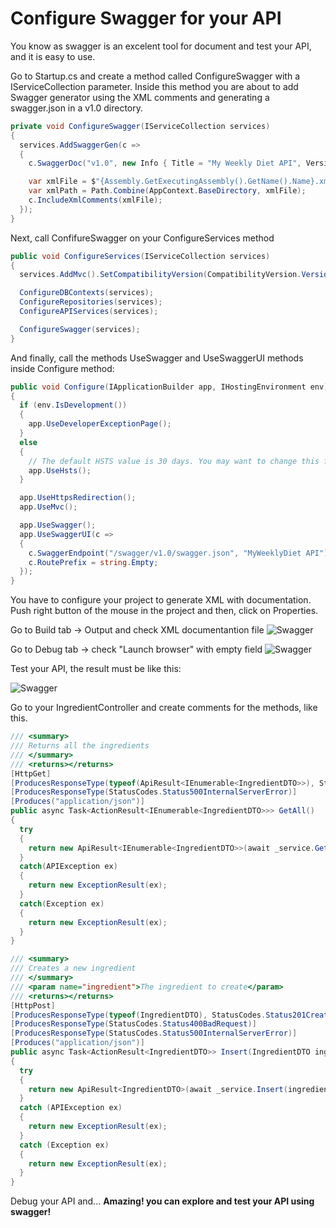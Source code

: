 # Configure Swagger for your API

You know as swagger is an excelent tool for document and test your API, and it is easy to use.

Go to Startup.cs and create a method called ConfigureSwagger with a IServiceCollection parameter. Inside this method you are about to add Swagger generator using the XML comments and generating a swagger.json in a v1.0 directory.

```C#
private void ConfigureSwagger(IServiceCollection services)
{
  services.AddSwaggerGen(c =>
  {
    c.SwaggerDoc("v1.0", new Info { Title = "My Weekly Diet API", Version = "v1.0" });

    var xmlFile = $"{Assembly.GetExecutingAssembly().GetName().Name}.xml";
    var xmlPath = Path.Combine(AppContext.BaseDirectory, xmlFile);
    c.IncludeXmlComments(xmlFile);
  });
}
```

Next, call ConfifureSwagger on your ConfigureServices method

```C#
public void ConfigureServices(IServiceCollection services)
{
  services.AddMvc().SetCompatibilityVersion(CompatibilityVersion.Version_2_2);

  ConfigureDBContexts(services);
  ConfigureRepositories(services);
  ConfigureAPIServices(services);

  ConfigureSwagger(services);
}
```

And finally, call the methods UseSwagger and UseSwaggerUI methods inside Configure method:

```C#
public void Configure(IApplicationBuilder app, IHostingEnvironment env)
{
  if (env.IsDevelopment())
  {
    app.UseDeveloperExceptionPage();
  }
  else
  {
    // The default HSTS value is 30 days. You may want to change this for production scenarios, see https://aka.ms/aspnetcore-hsts.
    app.UseHsts();
  }

  app.UseHttpsRedirection();
  app.UseMvc();

  app.UseSwagger();
  app.UseSwaggerUI(c =>
  {
    c.SwaggerEndpoint("/swagger/v1.0/swagger.json", "MyWeeklyDiet API");
    c.RoutePrefix = string.Empty;
  });
}
```

You have to configure your project to generate XML with documentation. Push right button of the mouse in the project and then, click on Properties.

Go to Build tab -> Output and check XML documentantion file
![Swagger](https://danielasensiolabs.blob.core.windows.net/myweeklydietlab/01_Configure_Swagger_(2).png)

Go to Debug tab -> check "Launch browser" with empty field 
![Swagger](https://danielasensiolabs.blob.core.windows.net/myweeklydietlab/01_Configure_Swagger_(3).png)

Test your API, the result must be like this:

![Swagger](https://danielasensiolabs.blob.core.windows.net/myweeklydietlab/01_Configure_Swagger.png)

Go to your IngredientController and create comments for the methods, like this.

```C#
/// <summary>
/// Returns all the ingredients
/// </summary>
/// <returns></returns>
[HttpGet]
[ProducesResponseType(typeof(ApiResult<IEnumerable<IngredientDTO>>), StatusCodes.Status200OK)]
[ProducesResponseType(StatusCodes.Status500InternalServerError)]
[Produces("application/json")]
public async Task<ActionResult<IEnumerable<IngredientDTO>>> GetAll()
{
  try
  {
    return new ApiResult<IEnumerable<IngredientDTO>>(await _service.GetAll());
  }
  catch(APIException ex)
  {
    return new ExceptionResult(ex);
  }
  catch(Exception ex)
  {
    return new ExceptionResult(ex);
  }
}

/// <summary>
/// Creates a new ingredient
/// </summary>
/// <param name="ingredient">The ingredient to create</param>
/// <returns></returns>
[HttpPost]
[ProducesResponseType(typeof(IngredientDTO), StatusCodes.Status201Created)]
[ProducesResponseType(StatusCodes.Status400BadRequest)]
[ProducesResponseType(StatusCodes.Status500InternalServerError)]
[Produces("application/json")]
public async Task<ActionResult<IngredientDTO>> Insert(IngredientDTO ingredient)
{
  try
  {
    return new ApiResult<IngredientDTO>(await _service.Insert(ingredient), StatusCodes.Status201Created);
  }
  catch (APIException ex)
  {
    return new ExceptionResult(ex);
  }
  catch (Exception ex)
  {
    return new ExceptionResult(ex);
  }
}
```

Debug your API and... 
**Amazing! you can explore and test your API using swagger!**
